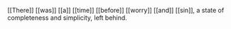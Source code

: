 [[There]] [[was]] [[a]] [[time]] [[before]] [[worry]] [[and]] [[sin]], a state of completeness and simplicity, left behind. 
